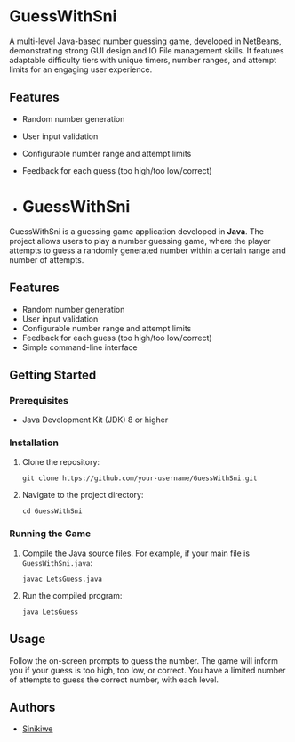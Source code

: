 # GuessWithSni
A multi-level Java-based number guessing game, developed in NetBeans, demonstrating strong GUI design and IO File management skills. It features adaptable difficulty tiers with unique timers, number ranges, and attempt limits for an engaging user experience.


## Features

- Random number generation
- User input validation
- Configurable number range and attempt limits
- Feedback for each guess (too high/too low/correct)

- # GuessWithSni

GuessWithSni is a guessing game application developed in **Java**. The project allows users to play a number guessing game, where the player attempts to guess a randomly generated number within a certain range and number of attempts.

## Features

- Random number generation
- User input validation
- Configurable number range and attempt limits
- Feedback for each guess (too high/too low/correct)
- Simple command-line interface

## Getting Started

### Prerequisites

- Java Development Kit (JDK) 8 or higher

### Installation

1. Clone the repository:
   ```
   git clone https://github.com/your-username/GuessWithSni.git
   ```
2. Navigate to the project directory:
   ```
   cd GuessWithSni
   ```

### Running the Game

1. Compile the Java source files. For example, if your main file is `GuessWithSni.java`:
   ```
   javac LetsGuess.java
   ```
2. Run the compiled program:
   ```
   java LetsGuess
   ```


## Usage

Follow the on-screen prompts to guess the number. The game will inform you if your guess is too high, too low, or correct. You have a limited number of attempts to guess the correct number, with each level.



## Authors

- [Sinikiwe](https://github.com/Sni180)


